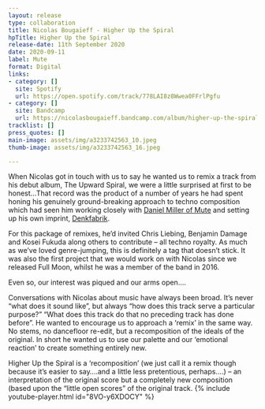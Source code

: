 ```yaml
---
layout: release
type: collaboration
title: Nicolas Bougaïeff - Higher Up the Spiral
hpTitle: Higher Up the Spiral
release-date: 11th September 2020
date: 2020-09-11
label: Mute
format: Digital
links:
- category: []
  site: Spotify
  url: https://open.spotify.com/track/778LAI8z8Wwea0FFrlPgfu
- category: []
  site: Bandcamp
  url: https://nicolasbougaieff.bandcamp.com/album/higher-up-the-spiral
tracklist: []
press_quotes: []
main-image: assets/img/a3233742563_10.jpeg
thumb-image: assets/img/a3233742563_16.jpeg

---
```

When Nicolas got in touch with us to say he wanted us to remix a track from his debut album, The Upward Spiral, we were a little surprised at first to be honest…That record was the product of a number of years he had spent honing his genuinely ground-breaking approach to techno composition which had seen him working closely with [Daniel Miller of Mute](https://mute.com/artists/nicolas-bougaieff) and setting up his own imprint, [Denkfabrik](https://editionsdenkfabrik.bandcamp.com/).

For this package of remixes, he’d invited Chris Liebing, Benjamin Damage and Kosei Fukuda along others to contribute – all techno royalty. As much as we’ve loved genre-jumping, this is definitely a tag that doesn’t stick. It was also the first project that we would work on with Nicolas since we released Full Moon, whilst he was a member of the band in 2016.

Even so, our interest was piqued and our arms open….

Conversations with Nicolas about music have always been broad. It’s never “what does it sound like”, but always “how does this track serve a particular purpose?” “What does this track do that no preceding track has done before”. He wanted to encourage us to approach a ‘remix’ in the same way. No stems, no dancefloor re-edit, but a recomposition of the ideals of the original. In short he wanted us to use our palette and our ‘emotional reaction’ to create something entirely new.

Higher Up the Spiral is a ‘recomposition’ (we just call it a remix though because it’s easier to say….and a little less pretentious, perhaps….) – an interpretation of the original score but a completely new composition (based upon the “little open scores” of the original track.
{% include youtube-player.html id="8VO-y6XDOCY" %}